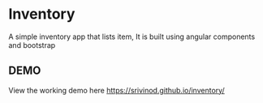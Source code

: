 # Inventory
A simple inventory app that lists item, It is built using angular components and bootstrap

## DEMO
View the working demo here https://srivinod.github.io/inventory/

